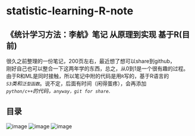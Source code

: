 # statistic-learning-R-note
## 《统计学习方法：李航》笔记 从原理到实现 基于R(目前)    
很久之前整理的一份笔记，200页左右，最近想了想可以share到github，  
刚好自己也可以整合一下这两年学的东西，总之，从0到1是一个很有趣的过程。  
由于R和ML是同时接触，所以笔记中附的代码是用`R`写的，基于R语言的  
*`S3`*类和*`泛型函数`*。说不定，后面有时间（闲得蛋疼），会再添加  
*`python/c++`*的代码，*`anyway，git for share`*.  

## 目录

![image](https://github.com/DefTruth/statistic-learning-R-note/blob/master/%E7%9B%AE%E5%BD%95/1.png)
![image](https://github.com/DefTruth/statistic-learning-R-note/blob/master/%E7%9B%AE%E5%BD%95/2.png)
![image](https://github.com/DefTruth/statistic-learning-R-note/blob/master/%E7%9B%AE%E5%BD%95/3.png)
